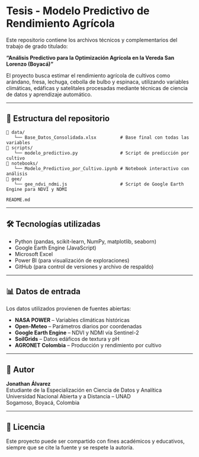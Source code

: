 
# Tesis - Modelo Predictivo de Rendimiento Agrícola

Este repositorio contiene los archivos técnicos y complementarios del trabajo de grado titulado:

**“Análisis Predictivo para la Optimización Agrícola en la Vereda San Lorenzo (Boyacá)”**

El proyecto busca estimar el rendimiento agrícola de cultivos como arándano, fresa, lechuga, cebolla de bulbo y espinaca, utilizando variables climáticas, edáficas y satelitales procesadas mediante técnicas de ciencia de datos y aprendizaje automático.

---

## 📁 Estructura del repositorio

```
📂 data/
   └── Base_Datos_Consolidada.xlsx         # Base final con todas las variables
📂 scripts/
   └── modelo_predictivo.py                # Script de predicción por cultivo
📂 notebooks/
   └── Modelo_Predictivo_por_Cultivo.ipynb # Notebook interactivo con análisis
📂 gee/
   └── gee_ndvi_ndmi.js                    # Script de Google Earth Engine para NDVI y NDMI

README.md
```

---

## 🛠️ Tecnologías utilizadas

- Python (pandas, scikit-learn, NumPy, matplotlib, seaborn)
- Google Earth Engine (JavaScript)
- Microsoft Excel
- Power BI (para visualización de exploraciones)
- GitHub (para control de versiones y archivo de respaldo)

---

## 📊 Datos de entrada

Los datos utilizados provienen de fuentes abiertas:

- **NASA POWER** – Variables climáticas históricas
- **Open-Meteo** – Parámetros diarios por coordenadas
- **Google Earth Engine** – NDVI y NDMI vía Sentinel-2
- **SoilGrids** – Datos edáficos de textura y pH
- **AGRONET Colombia** – Producción y rendimiento por cultivo

---

## 👤 Autor

**Jonathan Álvarez**  
Estudiante de la Especialización en Ciencia de Datos y Analítica  
Universidad Nacional Abierta y a Distancia – UNAD  
Sogamoso, Boyacá, Colombia

---

## 📄 Licencia

Este proyecto puede ser compartido con fines académicos y educativos, siempre que se cite la fuente y se respete la autoría.
